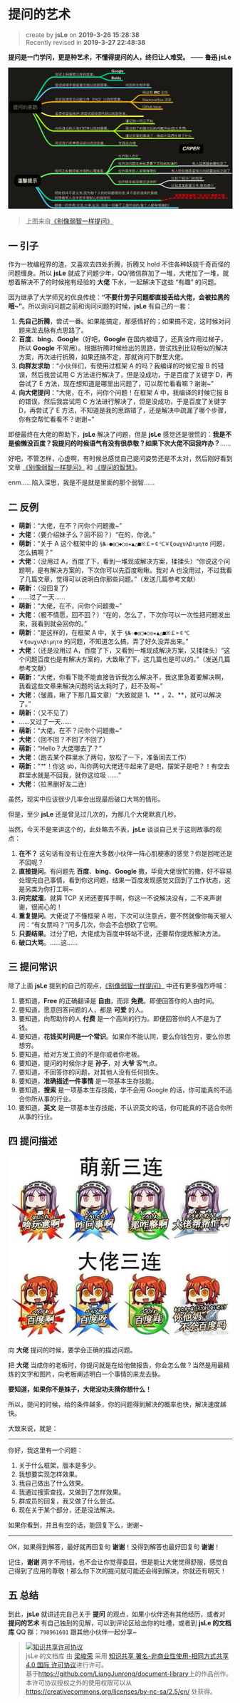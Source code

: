 提问的艺术
===

> create by **jsLe** on **2019-3-26 15:28:38**   
> Recently revised in **2019-3-27 22:48:38**

**提问是一门学问，更是种艺术，不懂得提问的人，终归让人难受。** —— **~~鲁迅~~ jsLe**

![图](../../public-repertory/img/other-monologue-TheArtOfQuestioning-1.png)

> 上图来自[《别像弱智一样提问》](https://github.com/tangx/Stop-Ask-Questions-The-Stupid-Ways/blob/master/README.md)

## 一 引子

作为一枚编程界的渣，又喜欢去四处折腾，折腾又 hold 不住各种妖娆千奇百怪的问题缠身。所以 **jsLe** 就成了问题少年，QQ/微信群加了一堆，大佬加了一堆，就想着解决不了的时候拖有经验的 **大佬** 下水，一起解决下这些 “有趣” 的问题。

因为继承了大学师兄的优良传统：**“不要什劳子问题都直接丢给大佬，会被拉黑的哦~”**。所以询问问题之前和询问问题的时候，**jsLe** 有自己的一套：

1. **先自己折腾**，尝试一番。如果能搞定，那感情好的；如果搞不定，这时候对问题来龙去脉有点思路了。
2. **百度**、**bing**、**Google**（好吧，**Google** 在国内被墙了，还真没咋用过梯子，所以 **Google** 不常用）。根据折腾时候给出的思路，尝试找到比较相似的解决方案，再次进行折腾，如果还搞不定，那就询问下群里大佬。
3. **向群友求助**：“小伙伴们，有使用过框架 A 的吗？我编译的时候它报 B 的错误，然后我尝试用 C 方法进行解决了，但是没成功，于是百度了关键字 D，再尝试了 E 方法，现在想知道是哪里出问题了，可以帮忙看看嘛？谢谢~”
4. **向大佬提问**：“大佬，在不，问你个问题！在框架 A 中，我编译的时候它报 B 的错误，然后我尝试用 C 方法进行解决了，但是没成功，于是百度了关键字 D，再尝试了 E 方法，不知道是我的思路错了，还是解决中疏漏了哪个步骤，你有空帮忙看看不？谢谢~”

即便最终在大佬的帮助下，**jsLe** 解决了问题，但是 **jsLe** 感觉还是很慌的：**我是不是偷懒没百度？我提问的时候语气有没有很恭敬？如果下次大佬不回我咋办？**……

好吧，不管怎样，心虚啊，有时候总感觉自己提问姿势还是不太对，然后刚好看到文章 [《别像弱智一样提问》](https://github.com/tangx/Stop-Ask-Questions-The-Stupid-Ways/blob/master/README.md) 和 [《提问的智慧》](https://github.com/ryanhanwu/How-To-Ask-Questions-The-Smart-Way/blob/master/README-zh_CN.md)。

enm......陷入深思，我是不是就是里面的那个弱智......

## 二 反例

* **萌新**：“大佬，在不？问你个问题撒~”
* **大佬**：（要介绍妹子么？回不回？）“在的，你说。”
* **萌新**：“关于 A 这个框架中的 `§№☆●◎□◆○◎★▲△■※￡¤￠℃￥ξοωχυλβιμητσ` 问题，怎么搞啊？”
* **大佬**：（没用过 A，百度了下，看到一堆现成解决方案，揉揉头）“你说这个问题啊，是有解决方案的，下次你可以先百度瞅瞅。我对 A 也没用过，不过我看了几篇文章，觉得可以说明白你那些问题。”（发送几篇参考文献）
* **萌新**：（没回复了）
* ……过了一天……
* **萌新**：“大佬，在不，问你个问题撒~”
* **大佬**：（极不情愿，回不回？）“在的，怎么了，下次你可以一次性把问题发出来，我看到就会回你的。”
* **萌新**：“是这样的，在框架 A 中，关于 `§№☆●◎□◆○◎★▲△■※￡¤￠℃￥ξοωχυλβιμητσ` 的问题，不知道怎么搞，弄了好久没弄出来。”
* **大佬**：（还是没用过 A，百度了下，又看到一堆现成解决方案，又揉揉头）“这个问题百度也是有解决方案的，大致瞅了下，这几篇也是可以的。”（发送几篇参考文献）
* **萌新**：“大佬，你看下能不能直接告诉我怎么解决不，我这里急着要解决啊，我看这些文章来解决问题的话太耗时了，赶不及啊~”
* **大佬**：（皱眉，瞅了下那几篇文章）“大致就是 1、** ，2、**，就可以解决了。”
* **萌新**：（又不见了）
* ……又过了一天……
* **萌新**：“大佬，在不？问你个问题撒~”
* **大佬**：（回不回？不回了不回了）
* **萌新**：“Hello？大佬哪去了？”
* **大佬**：（跑去某个群里水了两句，放松了一下，准备回去工作）
* **萌新**：“艹！你这 sb，叫你两句大佬还牛起来了是吧，摆架子是吧？！有空去群里水就是不回我，就你这垃圾 ……”
* **大佬**：（拉黑删好友二连）

虽然，现实中应该很少几率会出现最后破口大骂的情形。

但是，至少 **jsLe** 还是曾见过几次的，为那几个大佬默哀几秒。

当然，今天不是来讲这个的，此处略去不表，**jsLe** 谈谈自己关于这则故事的观点：

1. **在不？** 这句话有没有让在座大多数小伙伴一阵心肌梗塞的感觉？你是回呢还是不回呢？
2. **直接提问**。有问题先 **百度**、**bing**、**Google** 撒，毕竟大佬很忙的撒，好不容易处理完自己事情，看到你这问题，结果一百度发现感觉又回到了工作状态，这是另类为你打工啊~
3. **问完就溜**。就算 TCP 关闭还要挥手啊，你这一不说解决没有，二不来声谢谢，很闹心的！
4. **重复提问**。大佬说了不懂框架 A 啦，下次可以注意点，要不然就像你每天被人问：“有女票吗？”问多几次，你会不会想砍了它啊。
5. **只要结果**。过分了吧，大佬成为百度中转站不说，还要帮你提炼解决方法。
6. **破口大骂**。……这……

## 三 提问常识

除了上面 **jsLe** 提到的自己的观点，[《别像弱智一样提问》](https://github.com/tangx/Stop-Ask-Questions-The-Stupid-Ways/blob/master/README.md) 中还有更多强烈呼喊：

1. 要知道，**Free** 的正确翻译是 **自由**，而非 **免费**。即便回答你的人由时间。
2. 要知道，愿意回答问题的人，都是 **可爱** 的人。
3. 要知道，向帮助你的人 **付费** 是一个高尚的行为。即便回答你的人不是为了钱。
4. 要知道，**花钱买时间是一个常识**。如果你不能认同，要么你钱包穷，要么你思想穷。
5. 要知道，给对方发工资的不是你或者你老板。
6. 要知道，提问的时候你才是 **孙子**，对 **大爷** 客气点。
7. 要知道，不回答你的问题，对其他人没有任何损失。
8. 要知道，**准确描述一件事情** 是一项基本生存技能。
9. 要知道，**搜索** 是一项基本生存技能，学不会用 Google 的话，你可能真的不适合你所从事的行业。
10. 要知道，**英文** 是一项基本生存技能，不认识英文的话，你可能真的不适合你所从事的行业。

## 四 提问描述

![图](../../public-repertory/img/other-monologue-TheArtOfQuestioning-2.jpg)

向 **大佬** 提问的时候，要学会正确的描述问题。

把 **大佬** 当成你的老板时，你提问就是在给他做报告，你会怎么做？当然是用最精炼的文字和图片，向老板阐述明白一个事情的来龙去脉。

**要知道，如果你不是妹子，大佬没功夫猜你想什么！**

所以，提问的时候，给的条件越多，你的问题得到解决的概率也快，解决速度越快。

大致来说，就是：

---

你好，我这里有一个问题：

1. 关于什么框架，版本是多少。
2. 我想要实现怎样效果。
3. 我自己做出了什么效果。
4. 我通过搜索查找，又做到了怎样效果。
5. 群成员的回复，我又做了什么尝试。
6. 现在关于某个部分，还是没法解决。

如果你看到，并且有空的话，能回复下么，谢谢~

---

OK，如果得到解答，最好就再回复句 **谢谢**！没得到解答也最好回复句 **谢谢**！

记住，**谢谢** 两字不用钱，也不会让你觉得委屈，但是能让大佬觉得舒服，感觉自己得到了应用的尊敬！那么你下次的提问就可能还会得到解决，你就还有明天！

## 五 总结

到此，**jsLe** 就讲述完自己关于 **提问** 的观点，如果小伙伴还有其他经历，或者对 **提问的艺术** 有自己独到的见解，可以到评论区给出你的吐槽，或者到 **jsLe 的文档库** QQ 群：`798961601` 跟其他小伙伴一起分享~ 

> <a rel="license" href="http://creativecommons.org/licenses/by-nc-sa/4.0/"><img alt="知识共享许可协议" style="border-width:0" src="https://i.creativecommons.org/l/by-nc-sa/4.0/88x31.png" /></a><br /><span xmlns:dct="http://purl.org/dc/terms/" property="dct:title">jsLe 的文档库</span> 由 <a xmlns:cc="http://creativecommons.org/ns#" href="https://github.com/LiangJunrong/document-library" property="cc:attributionName" rel="cc:attributionURL">梁峻荣</a> 采用 <a rel="license" href="http://creativecommons.org/licenses/by-nc-sa/4.0/">知识共享 署名-非商业性使用-相同方式共享 4.0 国际 许可协议</a>进行许可。<br />基于<a xmlns:dct="http://purl.org/dc/terms/" href="https://github.com/LiangJunrong/document-library" rel="dct:source">https://github.com/LiangJunrong/document-library</a>上的作品创作。<br />本许可协议授权之外的使用权限可以从 <a xmlns:cc="http://creativecommons.org/ns#" href="https://creativecommons.org/licenses/by-nc-sa/2.5/cn/" rel="cc:morePermissions">https://creativecommons.org/licenses/by-nc-sa/2.5/cn/</a> 处获得。
